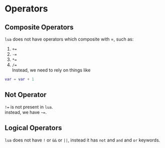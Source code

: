 # Operators

## Composite Operators

`lua` does not have operators which composite with =, such as:
1. `+=`
2. `-=`
3. `*=`
4. `/=`  
Instead, we need to rely on things like

```lua
var = var + 1
```

## Not Operator

`!=` is not present in `lua`.  
instead, we have `~=`.

## Logical Operators

`lua` does not have `!` or `&&` or `||`, instead it has `not` and `and` and `or` keywords.

